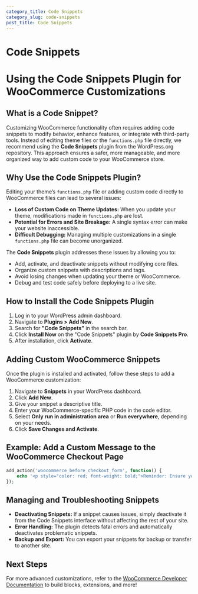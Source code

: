 ```yaml
---
category_title: Code Snippets
category_slug: code-snippets
post_title: Code Snippets
---
```


# Code Snippets

# Using the Code Snippets Plugin for WooCommerce Customizations

## What is a Code Snippet?  

Customizing WooCommerce functionality often requires adding code snippets to modify behavior, enhance features, or integrate with third-party tools. Instead of editing theme files or the `functions.php` file directly, we recommend using the **Code Snippets** plugin from the WordPress.org repository. This approach ensures a safer, more manageable, and more organized way to add custom code to your WooCommerce store.  

## Why Use the Code Snippets Plugin?  

Editing your theme’s `functions.php` file or adding custom code directly to WooCommerce files can lead to several issues:  

- **Loss of Custom Code on Theme Updates:** When you update your theme, modifications made in `functions.php` are lost.  
- **Potential for Errors and Site Breakage:** A single syntax error can make your website inaccessible.  
- **Difficult Debugging:** Managing multiple customizations in a single `functions.php` file can become unorganized.  

The **Code Snippets** plugin addresses these issues by allowing you to:  

- Add, activate, and deactivate snippets without modifying core files.  
- Organize custom snippets with descriptions and tags.  
- Avoid losing changes when updating your theme or WooCommerce.  
- Debug and test code safely before deploying to a live site.  

## How to Install the Code Snippets Plugin  

1. Log in to your WordPress admin dashboard.  
2. Navigate to **Plugins > Add New**.  
3. Search for **"Code Snippets"** in the search bar.  
4. Click **Install Now** on the "Code Snippets" plugin by **Code Snippets Pro**.  
5. After installation, click **Activate**.  

## Adding Custom WooCommerce Snippets  

Once the plugin is installed and activated, follow these steps to add a WooCommerce customization:  

1. Navigate to **Snippets** in your WordPress dashboard.  
2. Click **Add New**.  
3. Give your snippet a descriptive title.  
4. Enter your WooCommerce-specific PHP code in the code editor.  
5. Select **Only run in administration area** or **Run everywhere**, depending on your needs.  
6. Click **Save Changes and Activate**.  

## Example: Add a Custom Message to the WooCommerce Checkout Page  

```php
add_action('woocommerce_before_checkout_form', function() {
    echo '<p style="color: red; font-weight: bold;">Reminder: Ensure your shipping address is correct before placing your order.</p>';
});
``` 

## Managing and Troubleshooting Snippets  

- **Deactivating Snippets:** If a snippet causes issues, simply deactivate it from the Code Snippets interface without affecting the rest of your site.  
- **Error Handling:** The plugin detects fatal errors and automatically deactivates problematic snippets.  
- **Backup and Export:** You can export your snippets for backup or transfer to another site.  

## Next Steps  

For more advanced customizations, refer to the [WooCommerce Developer Documentation](https://developer.woocommerce.com/) to build blocks, extensions, and more!  

